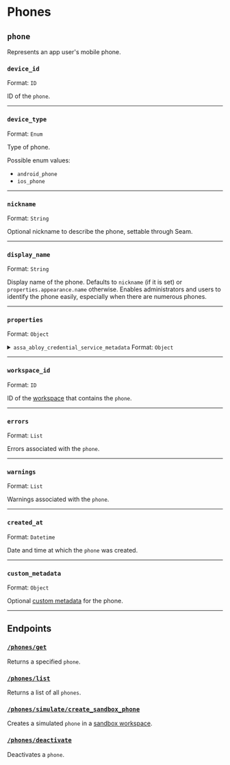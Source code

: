 # Phones

## `phone`

Represents an app user's mobile phone.

### `device_id`

Format: `ID`

ID of the `phone`.

***

### `device_type`

Format: `Enum`

Type of phone.

Possible enum values:

* `android_phone`
* `ios_phone`

***

### `nickname`

Format: `String`

Optional nickname to describe the phone, settable through Seam.

***

### `display_name`

Format: `String`

Display name of the phone. Defaults to `nickname` (if it is set) or `properties.appearance.name` otherwise. Enables administrators and users to identify the phone easily, especially when there are numerous phones.

***

### `properties`

Format: `Object`

<details>

<summary><code>assa_abloy_credential_service_metadata</code> Format: <code>Object</code></summary>

* `has_active_endpoint` Format: `Boolean`
* `endpoints` Format: `array`
  * `endpoint_id` Format: `String`
  * `is_active` Format: `Boolean`

</details>

***

### `workspace_id`

Format: `ID`

ID of the [workspace](../../core-concepts/workspaces/) that contains the `phone`.

***

### `errors`

Format: `List`

Errors associated with the `phone`.

***

### `warnings`

Format: `List`

Warnings associated with the `phone`.

***

### `created_at`

Format: `Datetime`

Date and time at which the `phone` was created.

***

### `custom_metadata`

Format: `Object`

Optional [custom metadata](../../core-concepts/devices/adding-custom-metadata-to-a-device.md) for the phone.

***

## Endpoints

### [`/phones/get`](get-a-phone.md)

Returns a specified `phone`.

### [`/phones/list`](list-phones.md)

Returns a list of all `phones`.

### [`/phones/simulate/create_sandbox_phone`](create-a-sandbox-phone.md)

Creates a simulated `phone` in a [sandbox workspace](../../core-concepts/workspaces/#sandbox-workspaces).

### [`/phones/deactivate`](list-phones.md)

Deactivates a `phone`.
